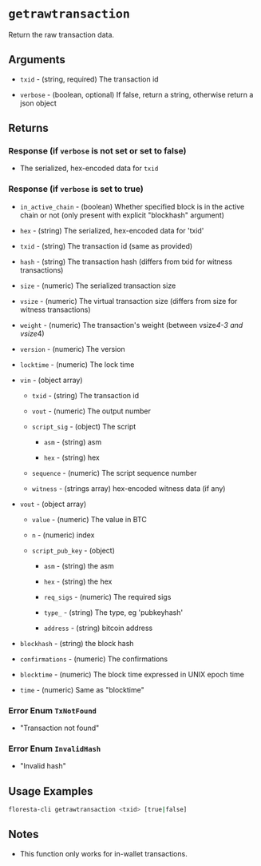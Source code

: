 # `getrawtransaction`

Return the raw transaction data.

## Arguments

* `txid` - (string, required) The transaction id

* `verbose` - (boolean, optional) If false, return a string, otherwise return a json object

## Returns

### Response (if `verbose` is not set or set to false)

- The serialized, hex-encoded data for `txid`

### Response (if `verbose` is set to true)

- `in_active_chain`   - (boolean) Whether specified block is in the active chain or not (only present with explicit "blockhash" argument)

- `hex`               - (string) The serialized, hex-encoded data for 'txid'

- `txid`              - (string) The transaction id (same as provided)

- `hash`              - (string) The transaction hash (differs from txid for witness transactions)

- `size`              - (numeric) The serialized transaction size

- `vsize`             - (numeric) The virtual transaction size (differs from size for witness transactions)

- `weight`            - (numeric) The transaction's weight (between vsize*4-3 and vsize*4)

- `version`           - (numeric) The version

- `locktime`          - (numeric) The lock time

- `vin`               - (object array)

    - `txid`            - (string) The transaction id

    - `vout`            - (numeric) The output number

    - `script_sig`      - (object) The script

        - `asm`             - (string) asm

        - `hex`             - (string) hex

    - `sequence`        - (numeric) The script sequence number

    - `witness`         - (strings array) hex-encoded witness data (if any)

- `vout`              - (object array)

    - `value`           - (numeric) The value in BTC

    - `n`               - (numeric) index

    - `script_pub_key`  - (object)

        - `asm`             - (string) the asm

        - `hex`             - (string) the hex

        - `req_sigs`        - (numeric) The required sigs

        - `type_`           - (string) The type, eg 'pubkeyhash'

        - `address`         - (string) bitcoin address

- `blockhash`         - (string) the block hash

- `confirmations`     - (numeric) The confirmations

- `blocktime`         - (numeric) The block time expressed in UNIX epoch time

- `time`              - (numeric) Same as "blocktime"

### Error Enum `TxNotFound`

- "Transaction not found"

### Error Enum `InvalidHash`

- "Invalid hash"

## Usage Examples

```bash
floresta-cli getrawtransaction <txid> [true|false]
```

## Notes

- This function only works for in-wallet transactions.